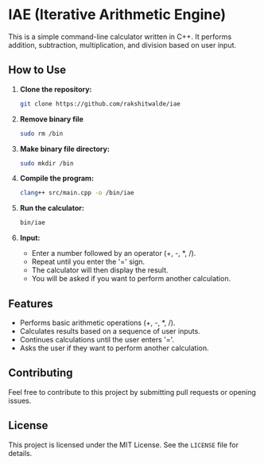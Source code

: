 # IAE (Iterative Arithmetic Engine)

This is a simple command-line calculator written in C++. It performs addition, subtraction, multiplication, and division based on user input.

## How to Use

1.  **Clone the repository:**

    ```bash
    git clone https://github.com/rakshitwalde/iae
    ```

2. **Remove binary file**

    ```bash
    sudo rm /bin
    ```

3.  **Make binary file directory:**
   
    ```bash
    sudo mkdir /bin
    ```

4.  **Compile the program:**

    ```bash
    clang++ src/main.cpp -o /bin/iae
    ```

5.  **Run the calculator:**

    ```bash
    bin/iae
    ```

6.  **Input:**
    * Enter a number followed by an operator (+, -, \*, /).
    * Repeat until you enter the '=' sign.
    * The calculator will then display the result.
    * You will be asked if you want to perform another calculation.

## Features

* Performs basic arithmetic operations (+, -, \*, /).
* Calculates results based on a sequence of user inputs.
* Continues calculations until the user enters '='.
* Asks the user if they want to perform another calculation.

## Contributing

Feel free to contribute to this project by submitting pull requests or opening issues.

## License

This project is licensed under the MIT License. See the `LICENSE` file for details.
